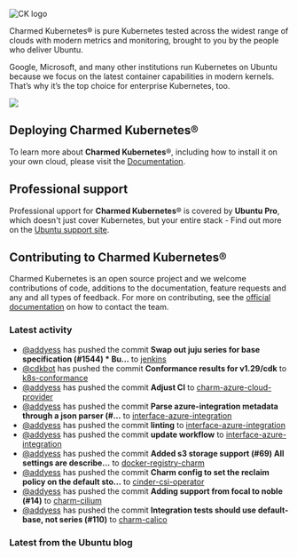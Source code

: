 ![CK logo](https://assets.ubuntu.com/v1/451d4cf4-Charmed+Kubernetes_RGB_onWhite_2022.svg)

Charmed Kubernetes® is pure Kubernetes tested across the widest range of clouds with modern metrics and monitoring, brought to you by the people who deliver Ubuntu.

Google, Microsoft, and many other institutions run Kubernetes on Ubuntu because we focus on the latest container capabilities in modern kernels. That’s why it’s the top choice for enterprise Kubernetes, too.

![](https://assets.ubuntu.com/v1/843c77b6-juju-at-a-glace.svg)

## Deploying Charmed Kubernetes®

To learn more about **Charmed Kubernetes**®, including how to install it on your own cloud, please visit the [Documentation][docs].

## Professional support

Professional upport for **Charmed Kubernetes**® is covered by **Ubuntu Pro**, which doesn't just cover Kubernetes, but your entire stack - Find out more on the [Ubuntu support site](https://ubuntu.com/support).

## Contributing to Charmed Kubernetes®

Charmed Kubernetes is an open source project and we welcome contributions of code, additions to the documentation, feature requests and any and all types of feedback. For more on contributing, see the [official documentation][get-in-touch] on how to contact the team.

<!-- LINKS -->
[docs]: https://ubuntu.com/kubernetes/docs
[get-in-touch]: https://ubuntu.com/kubernetes/docs/get-in-touch

### Latest activity

<!-- activity starts -->
 - [@addyess](https://github.com/addyess) has pushed the commit **Swap out juju series for base specification (#1544)  * Bu...** to [jenkins](https://github.com/charmed-kubernetes/jenkins)
 - [@cdkbot](https://github.com/cdkbot) has pushed the commit **Conformance results for v1.29/cdk** to [k8s-conformance](https://github.com/charmed-kubernetes/k8s-conformance)
 - [@addyess](https://github.com/addyess) has pushed the commit **Adjust CI** to [charm-azure-cloud-provider](https://github.com/charmed-kubernetes/charm-azure-cloud-provider)
 - [@addyess](https://github.com/addyess) has pushed the commit **Parse azure-integration metadata through a json parser (#...** to [interface-azure-integration](https://github.com/charmed-kubernetes/interface-azure-integration)
 - [@addyess](https://github.com/addyess) has pushed the commit **linting** to [interface-azure-integration](https://github.com/charmed-kubernetes/interface-azure-integration)
 - [@addyess](https://github.com/addyess) has pushed the commit **update workflow** to [interface-azure-integration](https://github.com/charmed-kubernetes/interface-azure-integration)
 - [@addyess](https://github.com/addyess) has pushed the commit **Added s3 storage support (#69)  All settings are describe...** to [docker-registry-charm](https://github.com/charmed-kubernetes/docker-registry-charm)
 - [@addyess](https://github.com/addyess) has pushed the commit **Charm config to set the reclaim policy on the default sto...** to [cinder-csi-operator](https://github.com/charmed-kubernetes/cinder-csi-operator)
 - [@addyess](https://github.com/addyess) has pushed the commit **Adding support from focal to noble (#14)** to [charm-cilium](https://github.com/charmed-kubernetes/charm-cilium)
 - [@addyess](https://github.com/addyess) has pushed the commit **Integration tests should use default-base, not series (#110)** to [charm-calico](https://github.com/charmed-kubernetes/charm-calico)
<!-- activity ends -->

<!-- roadmap starts -->

<!-- roadmap ends -->

### Latest from the Ubuntu blog

<!-- blog starts -->

<!-- blog ends -->
